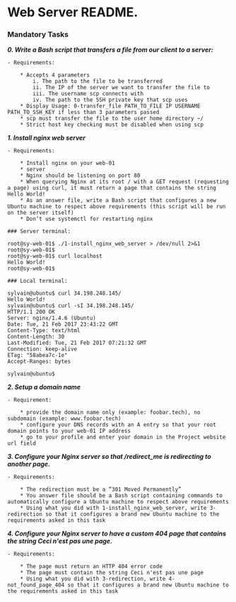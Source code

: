 # Web Server README.

### Mandatory Tasks

***0. Write a Bash script that transfers a file from our client to a server:***

	- Requirements:

		* Accepts 4 parameters
			i. The path to the file to be transferred
			ii. The IP of the server we want to transfer the file to
			iii. The username scp connects with
			iv. The path to the SSH private key that scp uses
		* Display Usage: 0-transfer_file PATH_TO_FILE IP USERNAME PATH_TO_SSH_KEY if less than 3 parameters passed
		* scp must transfer the file to the user home directory ~/
		* Strict host key checking must be disabled when using scp

***1. Install nginx web server***

	- Requirements:

		* Install nginx on your web-01
		* server
		* Nginx should be listening on port 80
		* When querying Nginx at its root / with a GET request (requesting a page) using curl, it must return a page that contains the string Hello World!
		* As an answer file, write a Bash script that configures a new Ubuntu machine to respect above requirements (this script will be run on the server itself)
		* Don’t use systemctl for restarting nginx

	### Server terminal:

	root@sy-web-01$ ./1-install_nginx_web_server > /dev/null 2>&1
	root@sy-web-01$
	root@sy-web-01$ curl localhost
	Hello World!
	root@sy-web-01$

	### Local terminal:

	sylvain@ubuntu$ curl 34.198.248.145/
	Hello World!
	sylvain@ubuntu$ curl -sI 34.198.248.145/
	HTTP/1.1 200 OK
	Server: nginx/1.4.6 (Ubuntu)
	Date: Tue, 21 Feb 2017 23:43:22 GMT
	Content-Type: text/html
	Content-Length: 30
	Last-Modified: Tue, 21 Feb 2017 07:21:32 GMT
	Connection: keep-alive
	ETag: "58abea7c-1e"
	Accept-Ranges: bytes

	sylvain@ubuntu$

***2. Setup a domain name***

	- Requirement:

		* provide the domain name only (example: foobar.tech), no subdomain (example: www.foobar.tech)
		* configure your DNS records with an A entry so that your root domain points to your web-01 IP address
		* go to your profile and enter your domain in the Project website url field

***3. Configure your Nginx server so that /redirect_me is redirecting to another page.***

	- Requirements:

		* The redirection must be a “301 Moved Permanently”
		* You answer file should be a Bash script containing commands to automatically configure a Ubuntu machine to respect above requirements
		* Using what you did with 1-install_nginx_web_server, write 3-redirection so that it configures a brand new Ubuntu machine to the requirements asked in this task

***4. Configure your Nginx server to have a custom 404 page that contains the string Ceci n'est pas une page.***

	- Requirements:

		* The page must return an HTTP 404 error code
		* The page must contain the string Ceci n'est pas une page
		* Using what you did with 3-redirection, write 4-not_found_page_404 so that it configures a brand new Ubuntu machine to the requirements asked in this task
